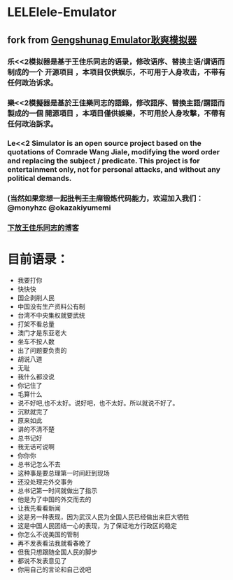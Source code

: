 # LELElele-Emulator

## fork from [Gengshunag Emulator耿爽模拟器](https://github.com/gengshuang1/gengshuang1.github.io)

### 乐<<2模拟器是基于王佳乐同志的语录，修改语序、替换主语/谓语而制成的一个 开源项目 ，本项目仅供娱乐，不可用于人身攻击，不带有任何政治诉求。

### 樂<<2模擬器是基於王佳樂同志的語錄，修改語序、替換主語/謂語而製成的一個 開源項目 ，本項目僅供娛樂，不可用於人身攻擊，不帶有任何政治訴求。

### Le<<2 Simulator is an open source project based on the quotations of Comrade Wang Jiale, modifying the word order and replacing the subject / predicate. This project is for entertainment only, not for personal attacks, and without any political demands.

### (当然如果您想一起~~批判王主席~~锻炼代码能力，欢迎加入我们： @monyhzc @okazakiyumemi

###  [下放王佳乐同志的博客](https://blog.csdn.net/LELElele01)

# 目前语录：

- 我要打你
- 快快快
- 国企剥削人民
- 中国没有生产资料公有制
- 台湾不中央集权就要武统
- 打架不看总量
- 澳门才是东亚老大
- 坐车不按人数
- 出了问题要负责的
- 胡说八道
- 无耻
- 我什么都没说
- 你记住了
- 毛算什么
- 说不好吧,也不太好。说好吧，也不太好。所以就说不好了。
- 沉默就完了
- 原来如此
- 讲的不清不楚
- 总书记好
- 我无话可说啊
- 你你你
- 总书记怎么不去
- 这种事是要总理第一时间赶到现场
- 还没处理完外交事务
- 总书记第一时间就做出了指示
- 他是为了中国的外交而去的
- 让我先看看新闻
- 这是另一种表现，因为武汉人民为全国人民已经做出来巨大牺牲
- 这是中国人民团结一心的表现，为了保证地方行政区的稳定
- 你怎么不说美国的管制
- 再不发表看法我就看春晚了
- 但我只想跟随全国人民的脚步
- 都说不发表意见了
- 你用自己的言论和自己说吧
